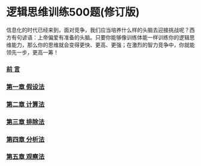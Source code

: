 # 逻辑思维训练500题(修订版)


信息化的时代已经来到，面对竞争，我们应当培养什么样的头脑去迎接挑战呢？西方有句谚语：上帝偏爱有准备的头脑。只要你能够像训练体能一样训练你的逻辑思维能力，那么你的思维就会变得更快、更高、更强；在激烈的智力竞争中，你就能领先一步，更高一筹！



### [前 言](https://github.com/zhanghaichang/logical-thought/blob/master/%E5%89%8D%20%E8%A8%80.md)

### [第一章 假设法](https://github.com/zhanghaichang/logical-thought/blob/master/%E7%AC%AC%E4%B8%80%E7%AB%A0%20%E5%81%87%E8%AE%BE%E6%B3%95.md)

### [第二章 计算法](https://github.com/zhanghaichang/logical-thought/blob/master/%E7%AC%AC%E4%BA%8C%E7%AB%A0%20%E8%AE%A1%E7%AE%97%E6%B3%95.md)

### [第三章 排除法](https://github.com/zhanghaichang/logical-thought/blob/master/%E7%AC%AC%E4%B8%89%E7%AB%A0%20%E6%8E%92%E9%99%A4%E6%B3%95.md)

### [第四章 分析法](https://github.com/zhanghaichang/logical-thought/blob/master/%E7%AC%AC%E5%9B%9B%E7%AB%A0%20%E5%88%86%E6%9E%90%E6%B3%95.md)

### [第五章 观察法](https://github.com/zhanghaichang/logical-thought/blob/master/%E7%AC%AC%E4%BA%94%E7%AB%A0%20%E8%A7%82%E5%AF%9F%E6%B3%95.md)



